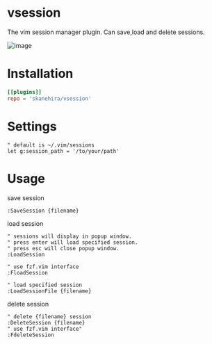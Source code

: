 # vsession
The vim session manager plugin.
Can save,load and delete sessions.

![image](https://i.imgur.com/SXdmOk9.gif)

# Installation
```toml
[[plugins]]
repo = 'skanehira/vsession'
```

# Settings
```vim
" default is ~/.vim/sessions
let g:session_path = '/to/your/path'
```

# Usage
save session
```vim
:SaveSession {filename}
```

load session
```vim
" sessions will display in popup window.
" press enter will load specified session.
" press esc will close popup window.
:LoadSession

" use fzf.vim interface
:FloadSession

" load specified session
:LoadSessionFile {filename}
```

delete session
```vim
" delete {filename} session
:DeleteSession {filename}
" use fzf.vim interface"
:FdeleteSession
```
